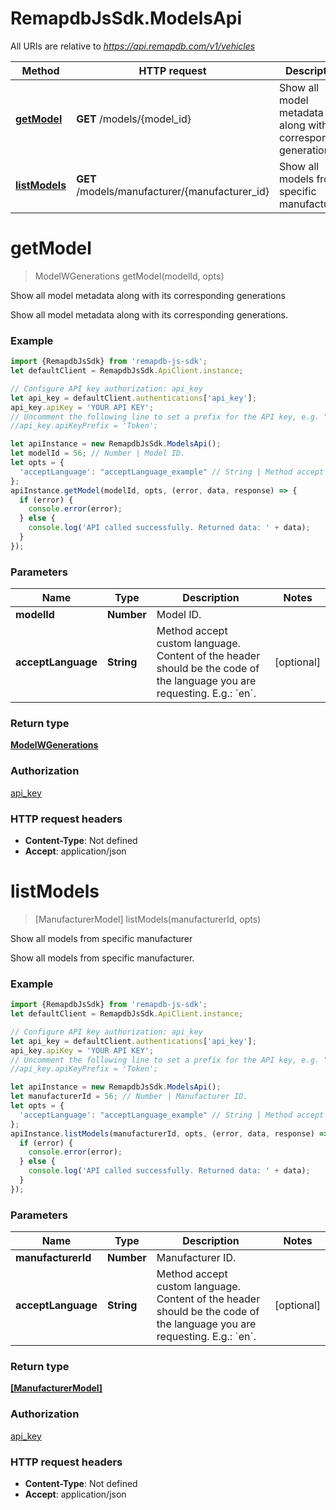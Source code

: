 # RemapdbJsSdk.ModelsApi

All URIs are relative to *https://api.remapdb.com/v1/vehicles*

Method | HTTP request | Description
------------- | ------------- | -------------
[**getModel**](ModelsApi.md#getModel) | **GET** /models/{model_id} | Show all model metadata along with its corresponding generations
[**listModels**](ModelsApi.md#listModels) | **GET** /models/manufacturer/{manufacturer_id} | Show all models from specific manufacturer

<a name="getModel"></a>
# **getModel**
> ModelWGenerations getModel(modelId, opts)

Show all model metadata along with its corresponding generations

Show all model metadata along with its corresponding generations.

### Example
```javascript
import {RemapdbJsSdk} from 'remapdb-js-sdk';
let defaultClient = RemapdbJsSdk.ApiClient.instance;

// Configure API key authorization: api_key
let api_key = defaultClient.authentications['api_key'];
api_key.apiKey = 'YOUR API KEY';
// Uncomment the following line to set a prefix for the API key, e.g. "Token" (defaults to null)
//api_key.apiKeyPrefix = 'Token';

let apiInstance = new RemapdbJsSdk.ModelsApi();
let modelId = 56; // Number | Model ID.
let opts = { 
  'acceptLanguage': "acceptLanguage_example" // String | Method accept custom language. Content of the header should be the code of the language you are requesting. E.g.: `en`. 
};
apiInstance.getModel(modelId, opts, (error, data, response) => {
  if (error) {
    console.error(error);
  } else {
    console.log('API called successfully. Returned data: ' + data);
  }
});
```

### Parameters

Name | Type | Description  | Notes
------------- | ------------- | ------------- | -------------
 **modelId** | **Number**| Model ID. | 
 **acceptLanguage** | **String**| Method accept custom language. Content of the header should be the code of the language you are requesting. E.g.: &#x60;en&#x60;.  | [optional] 

### Return type

[**ModelWGenerations**](ModelWGenerations.md)

### Authorization

[api_key](../README.md#api_key)

### HTTP request headers

 - **Content-Type**: Not defined
 - **Accept**: application/json

<a name="listModels"></a>
# **listModels**
> [ManufacturerModel] listModels(manufacturerId, opts)

Show all models from specific manufacturer

Show all models from specific manufacturer.

### Example
```javascript
import {RemapdbJsSdk} from 'remapdb-js-sdk';
let defaultClient = RemapdbJsSdk.ApiClient.instance;

// Configure API key authorization: api_key
let api_key = defaultClient.authentications['api_key'];
api_key.apiKey = 'YOUR API KEY';
// Uncomment the following line to set a prefix for the API key, e.g. "Token" (defaults to null)
//api_key.apiKeyPrefix = 'Token';

let apiInstance = new RemapdbJsSdk.ModelsApi();
let manufacturerId = 56; // Number | Manufacturer ID.
let opts = { 
  'acceptLanguage': "acceptLanguage_example" // String | Method accept custom language. Content of the header should be the code of the language you are requesting. E.g.: `en`. 
};
apiInstance.listModels(manufacturerId, opts, (error, data, response) => {
  if (error) {
    console.error(error);
  } else {
    console.log('API called successfully. Returned data: ' + data);
  }
});
```

### Parameters

Name | Type | Description  | Notes
------------- | ------------- | ------------- | -------------
 **manufacturerId** | **Number**| Manufacturer ID. | 
 **acceptLanguage** | **String**| Method accept custom language. Content of the header should be the code of the language you are requesting. E.g.: &#x60;en&#x60;.  | [optional] 

### Return type

[**[ManufacturerModel]**](ManufacturerModel.md)

### Authorization

[api_key](../README.md#api_key)

### HTTP request headers

 - **Content-Type**: Not defined
 - **Accept**: application/json

